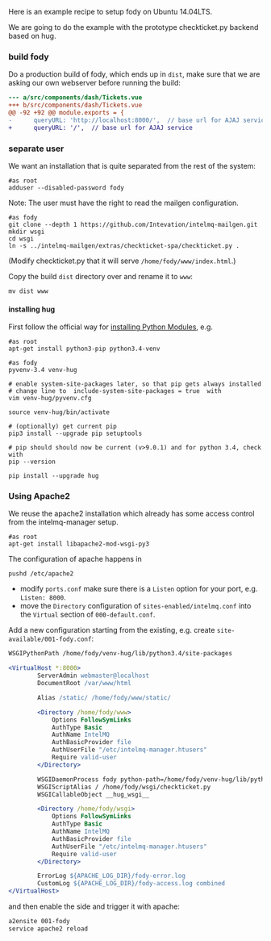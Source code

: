Here is an example recipe to setup fody on Ubuntu 14.04LTS.

We are going to do the example with
the prototype checkticket.py backend based on hug.

### build fody

Do a production build of fody, which ends up in `dist`,
make sure that we are asking our own webserver before running the build:

```diff
--- a/src/components/dash/Tickets.vue
+++ b/src/components/dash/Tickets.vue
@@ -92 +92 @@ module.exports = {
-      queryURL: 'http://localhost:8000/',  // base url for AJAJ service
+      queryURL: '/',  // base url for AJAJ service
```

### separate user

We want an installation that is quite separated from the rest of the system:

```shell
#as root
adduser --disabled-password fody
```

Note: The user must have the right to read the mailgen configuration.

```shell
#as fody
git clone --depth 1 https://github.com/Intevation/intelmq-mailgen.git
mkdir wsgi
cd wsgi
ln -s ../intelmq-mailgen/extras/checkticket-spa/checkticket.py .
```

(Modify checkticket.py that it will serve `/home/fody/www/index.html`.)


Copy the build `dist` directory over and rename it to `www`:
```shell
mv dist www
```

#### installing hug
First follow the official way for
[installing Python Modules](https://docs.python.org/3/installing/index.html),
e.g.

```shell
#as root
apt-get install python3-pip python3.4-venv
```


```shell
#as fody
pyvenv-3.4 venv-hug

# enable system-site-packages later, so that pip gets always installed
# change line to  include-system-site-packages = true  with
vim venv-hug/pyvenv.cfg

source venv-hug/bin/activate

# (optionally) get current pip
pip3 install --upgrade pip setuptools

# pip should should now be current (v>9.0.1) and for python 3.4, check with
pip --version

pip install --upgrade hug
```


### Using Apache2
We reuse the apache2 installation which already has
some access control from the intelmq-manager setup.

```shell
#as root
apt-get install libapache2-mod-wsgi-py3
```

The configuration of apache happens in
```shell
pushd /etc/apache2
```


 * modify `ports.conf` make sure there is a `Listen` option for your port, e.g.
   ```Listen: 8000```.
 * move the `Directory` configuration of `sites-enabled/intelmq.conf` into
   the `Virtual` section of `000-default.conf`.

Add a new configuration starting from the existing, e.g. create
```site-available/001-fody.conf```:

```apache
WSGIPythonPath /home/fody/venv-hug/lib/python3.4/site-packages

<VirtualHost *:8000>
        ServerAdmin webmaster@localhost
        DocumentRoot /var/www/html

        Alias /static/ /home/fody/www/static/

        <Directory /home/fody/www>
            Options FollowSymLinks
            AuthType Basic
            AuthName IntelMQ
            AuthBasicProvider file
            AuthUserFile "/etc/intelmq-manager.htusers"
            Require valid-user
        </Directory>

        WSGIDaemonProcess fody python-path=/home/fody/venv-hug/lib/python3.4/site-packages threads=15 maximum-requests=10000
        WSGIScriptAlias / /home/fody/wsgi/checkticket.py
        WSGICallableObject __hug_wsgi__

        <Directory /home/fody/wsgi>
            Options FollowSymLinks
            AuthType Basic
            AuthName IntelMQ
            AuthBasicProvider file
            AuthUserFile "/etc/intelmq-manager.htusers"
            Require valid-user
        </Directory>

        ErrorLog ${APACHE_LOG_DIR}/fody-error.log
        CustomLog ${APACHE_LOG_DIR}/fody-access.log combined
</VirtualHost>
```

and then enable the side and trigger it with apache:
```sh
a2ensite 001-fody
service apache2 reload
```

